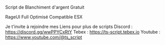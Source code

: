 Script de Blanchiment d'argent Gratuit

RageUI
Full Optimisé
Compatible ESX

Je t'invite à rejoindre mes Liens pour plus de scripts
Discord : https://discord.gg/wwPPYCxRtY
Tebex : https://ts-script.tebex.io
Youtube : https://www.youtube.com/@ts_script